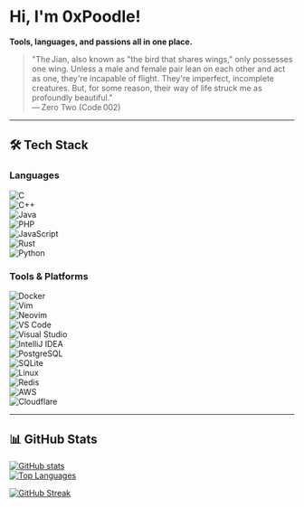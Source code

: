 # Hi, I'm **0xPoodle**!

**Tools, languages, and passions all in one place.**

> "The Jian, also known as "the bird that shares wings," only possesses one wing. Unless a male and female pair lean on each other and act as one, they're incapable of flight. They're imperfect, incomplete creatures. But, for some reason, their way of life struck me as profoundly beautiful."  
> — Zero Two (Code 002)

---

## 🛠️ Tech Stack

### Languages  
![C](https://img.shields.io/badge/-C-00599C?logo=c&logoColor=white)  
![C++](https://img.shields.io/badge/-C%2B%2B-00599C?logo=c%2B%2B&logoColor=white)  
![Java](https://img.shields.io/badge/-Java-007396?logo=java&logoColor=white)  
![PHP](https://img.shields.io/badge/-PHP-777BB4?logo=php&logoColor=white)  
![JavaScript](https://img.shields.io/badge/-JavaScript-F7DF1E?logo=javascript&logoColor=black)  
![Rust](https://img.shields.io/badge/-Rust-000000?logo=rust&logoColor=white)  
![Python](https://img.shields.io/badge/-Python-3776AB?logo=python&logoColor=white)  

### Tools & Platforms  
![Docker](https://img.shields.io/badge/-Docker-2496ED?logo=docker&logoColor=white)  
![Vim](https://img.shields.io/badge/-Vim-019733?logo=vim&logoColor=white)  
![Neovim](https://img.shields.io/badge/-Neovim-57A143?logo=neovim&logoColor=white)  
![VS Code](https://img.shields.io/badge/-VS%20Code-007ACC?logo=visual-studio-code&logoColor=white)  
![Visual Studio](https://img.shields.io/badge/-Visual%20Studio-5C2D91?logo=visual-studio&logoColor=white)  
![IntelliJ IDEA](https://img.shields.io/badge/-IntelliJ%20IDEA-000000?logo=intellij-idea&logoColor=white)  
![PostgreSQL](https://img.shields.io/badge/-PostgreSQL-336791?logo=postgresql&logoColor=white)  
![SQLite](https://img.shields.io/badge/-SQLite-003B57?logo=sqlite&logoColor=white)  
![Linux](https://img.shields.io/badge/-Linux-FCC624?logo=linux&logoColor=black)  
![Redis](https://img.shields.io/badge/-Redis-DC382D?logo=redis&logoColor=white)  
![AWS](https://img.shields.io/badge/-AWS-232F3E?logo=amazon-aws&logoColor=white)  
![Cloudflare](https://img.shields.io/badge/-Cloudflare-F38020?logo=cloudflare&logoColor=white)  

---

## 📊 GitHub Stats  
[![GitHub stats](https://github-readme-stats.vercel.app/api?username=0xPoodle&show_icons=true&theme=dark)](https://github.com/0xPoodle)  
[![Top Languages](https://github-readme-stats.vercel.app/api/top-langs/?username=0xPoodle&layout=compact&theme=dark)](https://github.com/0xPoodle)

[![GitHub Streak](https://github-readme-streak-stats.herokuapp.com/?user=0xPoodle&theme=dark)](https://github.com/0xPoodle)
